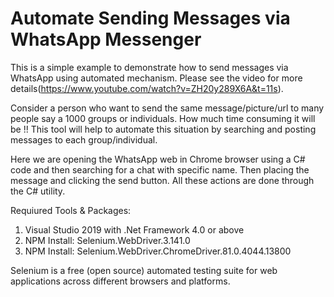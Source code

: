# Automate Sending Messages via WhatsApp Messenger
This is a simple example to demonstrate how to send messages via WhatsApp using automated mechanism.
Please see the video for more details(https://www.youtube.com/watch?v=ZH20y289X6A&t=11s). 

Consider a person who want to send the same message/picture/url to many people say a 1000 groups or individuals. How much time consuming it will be !! This tool will help to automate this situation by searching and posting messages to each group/individual. 

Here we are opening the WhatsApp web in Chrome browser using a C# code and then searching for a chat with specific name. Then placing the message and clicking the send button. All these actions are done through the C# utility.

Requiured Tools & Packages:
1. Visual Studio 2019 with .Net Framework 4.0 or above
2. NPM Install: Selenium.WebDriver.3.141.0
3. NPM Install: Selenium.WebDriver.ChromeDriver.81.0.4044.13800

Selenium is a free (open source) automated testing suite for web applications across different browsers and platforms.

